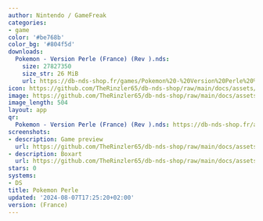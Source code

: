 ```yaml
---
author: Nintendo / GameFreak
categories:
- game
color: '#be768b'
color_bg: '#804f5d'
downloads:
  Pokemon - Version Perle (France) (Rev ).nds:
    size: 27827350
    size_str: 26 MiB
    url: https://db-nds-shop.fr/games/Pokemon%20-%20Version%20Perle%20%28France%29%20%28Rev%20%29.zip
icon: https://github.com/TheRinzler65/db-nds-shop/raw/main/docs/assets/images/icons/pokemonperle.png
image: https://github.com/TheRinzler65/db-nds-shop/raw/main/docs/assets/images/icons/pokemonperle.png
image_length: 504
layout: app
qr:
  Pokemon - Version Perle (France) (Rev ).nds: https://db-nds-shop.fr/assets/images/qr/pokemon---version-perle-france-rev--nds.png
screenshots:
- description: Game preview
  url: https://github.com/TheRinzler65/db-nds-shop/raw/main/docs/assets/images/screenshots/pokemonperle/pokemonperle.png
- description: Boxart
  url: https://github.com/TheRinzler65/db-nds-shop/raw/main/docs/assets/images/boxart/Pokemon%20-%20Version%20Perle%20(France)%20(Rev%20).nds.png
stars: 0
systems:
- DS
title: Pokemon Perle
updated: '2024-08-07T17:25:20+02:00'
version: (France)
---
```

